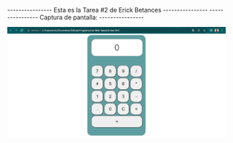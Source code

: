 ---------------- Esta es la Tarea #2 de Erick Betances ----------------
----------------         Captura de pantalla:          ----------------

![Captura 1](calc1.png)